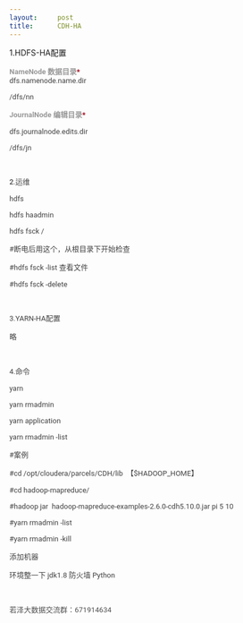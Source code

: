 ```yaml
---
layout:     post
title:      CDH-HA
---
```

<div id="article_content" class="article_content clearfix csdn-tracking-statistics" data-pid="blog" data-mod="popu_307" data-dsm="post">
								            <link rel="stylesheet" href="https://csdnimg.cn/release/phoenix/template/css/ck_htmledit_views-f76675cdea.css">
						<div class="htmledit_views" id="content_views">
                
<p>1.HDFS-HA配置</p>
<p><span class="field-label" style="color:rgb(153,153,153);font-weight:bold;font-family:Roboto, 'Helvetica Neue', Helvetica, Arial, sans-serif;font-size:13px;">NameNode 数据目录<span class="req" style="color:rgb(166,1,21);">*</span> </span><span style="color:rgb(66,66,66);font-family:Roboto, 'Helvetica Neue', Helvetica, Arial, sans-serif;font-size:13px;"></span><br style="color:rgb(66,66,66);font-family:Roboto, 'Helvetica Neue', Helvetica, Arial, sans-serif;font-size:13px;"><span class="configLegacyName" style="color:rgb(66,66,66);font-family:Roboto, 'Helvetica Neue', Helvetica, Arial, sans-serif;font-size:13px;">dfs.namenode.name.dir</span><br></p>
<p><span class="configLegacyName" style="color:rgb(66,66,66);font-family:Roboto, 'Helvetica Neue', Helvetica, Arial, sans-serif;font-size:13px;">/dfs/nn<br></span></p>
<p><span class="field-label" style="color:rgb(153,153,153);font-weight:bold;font-family:Roboto, 'Helvetica Neue', Helvetica, Arial, sans-serif;font-size:13px;">JournalNode 编辑目录<span class="req" style="color:rgb(166,1,21);">*</span> </span></p>
<p><span class="configLegacyName" style="color:rgb(66,66,66);font-family:Roboto, 'Helvetica Neue', Helvetica, Arial, sans-serif;font-size:13px;">dfs.journalnode.edits.dir</span></p>
<p><span class="configLegacyName" style="color:rgb(66,66,66);font-family:Roboto, 'Helvetica Neue', Helvetica, Arial, sans-serif;font-size:13px;">/dfs/jn<br></span></p>
<p><span class="configLegacyName" style="color:rgb(66,66,66);font-family:Roboto, 'Helvetica Neue', Helvetica, Arial, sans-serif;font-size:13px;"><br></span></p>
<p><span class="configLegacyName" style="font-family:Roboto, 'Helvetica Neue', Helvetica, Arial, sans-serif;font-size:13px;">2</span><span class="configLegacyName" style="color:rgb(66,66,66);font-family:Roboto, 'Helvetica Neue', Helvetica, Arial, sans-serif;font-size:13px;">.运维</span></p>
<p><span class="configLegacyName" style="color:rgb(66,66,66);font-family:Roboto, 'Helvetica Neue', Helvetica, Arial, sans-serif;font-size:13px;">hdfs <br></span></p>
<p><span class="configLegacyName" style="color:rgb(66,66,66);font-family:Roboto, 'Helvetica Neue', Helvetica, Arial, sans-serif;font-size:13px;">hdfs haadmin<br></span></p>
<p><span class="configLegacyName" style="color:rgb(66,66,66);font-family:Roboto, 'Helvetica Neue', Helvetica, Arial, sans-serif;font-size:13px;">hdfs fsck /<br></span></p>
<p><span class="configLegacyName" style="color:rgb(66,66,66);font-family:Roboto, 'Helvetica Neue', Helvetica, Arial, sans-serif;font-size:13px;">#断电后用这个，从根目录下开始检查</span></p>
<p><span class="configLegacyName" style="color:rgb(66,66,66);font-family:Roboto, 'Helvetica Neue', Helvetica, Arial, sans-serif;font-size:13px;">#hdfs fsck -list 查看文件</span></p>
<p><span class="configLegacyName" style="color:rgb(66,66,66);font-family:Roboto, 'Helvetica Neue', Helvetica, Arial, sans-serif;font-size:13px;">#hdfs fsck -delete</span></p>
<p><span class="configLegacyName" style="color:rgb(66,66,66);font-family:Roboto, 'Helvetica Neue', Helvetica, Arial, sans-serif;font-size:13px;"><br></span></p>
<p><span class="configLegacyName" style="color:rgb(66,66,66);font-family:Roboto, 'Helvetica Neue', Helvetica, Arial, sans-serif;font-size:13px;">3.YARN-HA配置</span></p>
<p><span style="font-family:Roboto, 'Helvetica Neue', Helvetica, Arial, sans-serif;color:#424242;"><span style="font-size:13px;">略</span></span></p>
<p><span style="font-family:Roboto, 'Helvetica Neue', Helvetica, Arial, sans-serif;color:#424242;"><span style="font-size:13px;"><br></span></span></p>
<p><span style="font-family:Roboto, 'Helvetica Neue', Helvetica, Arial, sans-serif;color:#424242;"><span style="font-size:13px;">4.命令</span></span></p>
<p><span style="font-family:Roboto, 'Helvetica Neue', Helvetica, Arial, sans-serif;color:#424242;"><span style="font-size:13px;">yarn</span></span></p>
<p><span style="font-family:Roboto, 'Helvetica Neue', Helvetica, Arial, sans-serif;color:#424242;"><span style="font-size:13px;">yarn rmadmin</span></span></p>
<p><span style="font-family:Roboto, 'Helvetica Neue', Helvetica, Arial, sans-serif;color:#424242;"><span style="font-size:13px;">yarn application</span></span></p>
<p><span style="font-family:Roboto, 'Helvetica Neue', Helvetica, Arial, sans-serif;color:#424242;"><span style="font-size:13px;"><span style="color:rgb(66,66,66);font-family:Roboto, 'Helvetica Neue', Helvetica, Arial, sans-serif;font-size:13px;">yarn rmadmin -list</span><br></span></span></p>
<p><span style="font-family:Roboto, 'Helvetica Neue', Helvetica, Arial, sans-serif;color:#424242;"><span style="font-size:13px;">#案例</span></span></p>
<p><span style="font-family:Roboto, 'Helvetica Neue', Helvetica, Arial, sans-serif;color:#424242;"><span style="font-size:13px;"><span style="color:rgb(66,66,66);font-family:Roboto, 'Helvetica Neue', Helvetica, Arial, sans-serif;font-size:13px;">#cd /opt/cloudera/parcels/CDH/lib 
 【$HADOOP_HOME】</span></span></span></p>
<p><span style="font-family:Roboto, 'Helvetica Neue', Helvetica, Arial, sans-serif;color:#424242;"><span style="font-size:13px;"><span style="color:rgb(66,66,66);font-family:Roboto, 'Helvetica Neue', Helvetica, Arial, sans-serif;font-size:13px;">#cd hadoop-mapreduce/</span></span></span></p>
<p><span style="font-family:Roboto, 'Helvetica Neue', Helvetica, Arial, sans-serif;color:#424242;"><span style="font-size:13px;"><span style="color:rgb(66,66,66);font-family:Roboto, 'Helvetica Neue', Helvetica, Arial, sans-serif;font-size:13px;">#hadoop jar  hadoop-mapreduce-examples-2.6.0-cdh5.10.0.jar
 pi 5 10</span></span></span></p>
<p><span style="font-family:Roboto, 'Helvetica Neue', Helvetica, Arial, sans-serif;color:#424242;"><span style="font-size:13px;"><span style="color:rgb(66,66,66);font-family:Roboto, 'Helvetica Neue', Helvetica, Arial, sans-serif;font-size:13px;">#<span style="color:rgb(66,66,66);font-family:Roboto, 'Helvetica Neue', Helvetica, Arial, sans-serif;font-size:13px;text-align:justify;">yarn
 rmadmin -list</span></span></span></span></p>
<p><span style="font-family:Roboto, 'Helvetica Neue', Helvetica, Arial, sans-serif;color:#424242;"><span style="font-size:13px;"><span style="color:rgb(66,66,66);font-family:Roboto, 'Helvetica Neue', Helvetica, Arial, sans-serif;font-size:13px;"><span style="color:rgb(66,66,66);font-family:Roboto, 'Helvetica Neue', Helvetica, Arial, sans-serif;font-size:13px;text-align:justify;">#<span style="color:rgb(66,66,66);font-family:Roboto, 'Helvetica Neue', Helvetica, Arial, sans-serif;font-size:13px;text-align:justify;">yarn
 rmadmin -kill</span></span></span></span></span></p>
<p><span style="font-family:Roboto, 'Helvetica Neue', Helvetica, Arial, sans-serif;color:#424242;"><span style="font-size:13px;"><span style="color:rgb(66,66,66);font-family:Roboto, 'Helvetica Neue', Helvetica, Arial, sans-serif;font-size:13px;"><span style="color:rgb(66,66,66);font-family:Roboto, 'Helvetica Neue', Helvetica, Arial, sans-serif;font-size:13px;text-align:justify;"><span style="color:rgb(66,66,66);font-family:Roboto, 'Helvetica Neue', Helvetica, Arial, sans-serif;font-size:13px;text-align:justify;">添加机器</span></span></span></span></span></p>
<p><span style="font-family:Roboto, 'Helvetica Neue', Helvetica, Arial, sans-serif;color:#424242;"><span style="font-size:13px;"><span style="color:rgb(66,66,66);font-family:Roboto, 'Helvetica Neue', Helvetica, Arial, sans-serif;font-size:13px;"><span style="color:rgb(66,66,66);font-family:Roboto, 'Helvetica Neue', Helvetica, Arial, sans-serif;font-size:13px;text-align:justify;"><span style="color:rgb(66,66,66);font-family:Roboto, 'Helvetica Neue', Helvetica, Arial, sans-serif;font-size:13px;text-align:justify;">环境整一下
 jdk1.8 防火墙 Python<br></span></span></span></span></span></p>
<p><span style="font-family:Roboto, 'Helvetica Neue', Helvetica, Arial, sans-serif;color:#424242;"><span style="font-size:13px;"><span style="color:rgb(66,66,66);font-family:Roboto, 'Helvetica Neue', Helvetica, Arial, sans-serif;font-size:13px;"><span style="color:rgb(66,66,66);font-family:Roboto, 'Helvetica Neue', Helvetica, Arial, sans-serif;font-size:13px;text-align:justify;"><span style="color:rgb(66,66,66);font-family:Roboto, 'Helvetica Neue', Helvetica, Arial, sans-serif;font-size:13px;text-align:justify;"><br></span></span></span></span></span></p>
<p><span style="font-family:Roboto, 'Helvetica Neue', Helvetica, Arial, sans-serif;color:#424242;"><span style="font-size:13px;"><span style="color:rgb(66,66,66);font-family:Roboto, 'Helvetica Neue', Helvetica, Arial, sans-serif;font-size:13px;"><span style="color:rgb(66,66,66);font-family:Roboto, 'Helvetica Neue', Helvetica, Arial, sans-serif;font-size:13px;text-align:justify;"><span style="color:rgb(66,66,66);font-family:Roboto, 'Helvetica Neue', Helvetica, Arial, sans-serif;font-size:13px;text-align:justify;"><span style="color:rgb(79,79,79);text-align:justify;background-color:rgb(255,255,255);">若泽大数据交流群：671914634</span><br></span></span></span></span></span></p>
            </div>
                </div>